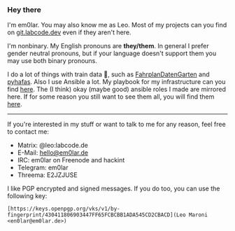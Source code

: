 ### Hey there
I'm em0lar. You may also know me as Leo. Most of my projects can you find on [git.labcode.dev](https://git.labcode.dev/em0lar) even if they aren't here.

I'm nonbinary. My English pronouns are **they/them**. In general I prefer gender neutral pronouns, but if your language doesn't support them you may use both binary pronouns.

I do a lot of things with train data 🚄, such as [FahrplanDatenGarten](https://github.com/fahrplandatengarten/fahrplandatengarten) and [pyhafas](https://github.com/n0emis/pyhafas). Also I use Ansible a lot. My playbook for my infrastructure can you find [here](https://github.com/em0lar/server_ansible). The (I think) okay (maybe good) ansible roles I made are mirrored here. If for some reason you still want to see them all, you will find them [here](https://git.labcode.dev/ansible_roles).

<hr>

If you're interested in my stuff or want to talk to me for any reason, feel free to contact me:
* Matrix: @leo:labcode.de
* E-Mail: hello@em0lar.de
* IRC: em0lar on Freenode and hackint
* Telegram: em0lar
* Threema: E2JZJUSE

I like PGP encrypted and signed messages. If you do too, you can use the following key:

`[https://keys.openpgp.org/vks/v1/by-fingerprint/430411806903447FF65FCBCBB1ADA545CD2CBACD](Leo Maroni <en0lar@em0lar.de>)`

<!--
**em0lar/em0lar** is a ✨ _special_ ✨ repository because its `README.md` (this file) appears on your GitHub profile.

Here are some ideas to get you started:

- 🔭 I’m currently working on ...
- 🌱 I’m currently learning ...
- 👯 I’m looking to collaborate on ...
- 🤔 I’m looking for help with ...
- 💬 Ask me about ...
- 📫 How to reach me: ...
- 😄 Pronouns: ...
- ⚡ Fun fact: ...
-->
